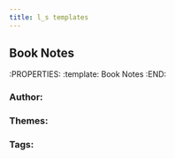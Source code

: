 ```yaml
---
title: l_s templates
---
```


## Book Notes
:PROPERTIES:
:template: Book Notes
:END:
### Author:
### Themes:
### Tags:
###
